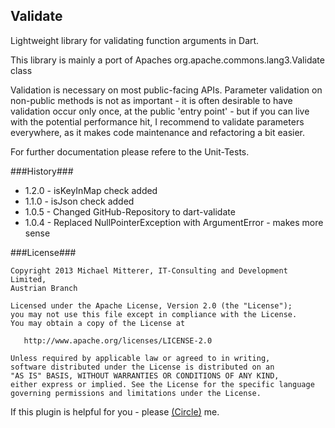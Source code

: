 ## Validate ##
Lightweight library for validating function arguments in Dart.

This library is mainly a port of Apaches org.apache.commons.lang3.Validate class

Validation is necessary on most public-facing APIs. Parameter validation 
on non-public methods is not as important - it is often desirable to have validation occur only once, 
at the public 'entry point' - but if you can live with the potential performance hit, I recommend 
to validate parameters everywhere, as it makes code maintenance and refactoring a bit easier.

For further documentation please refere to the Unit-Tests.

###History###
* 1.2.0 - isKeyInMap check added
* 1.1.0 - isJson check added
* 1.0.5 - Changed GitHub-Repository to dart-validate
* 1.0.4 - Replaced NullPointerException with ArgumentError - makes more sense

###License###

    Copyright 2013 Michael Mitterer, IT-Consulting and Development Limited,
    Austrian Branch

    Licensed under the Apache License, Version 2.0 (the "License");
    you may not use this file except in compliance with the License.
    You may obtain a copy of the License at

       http://www.apache.org/licenses/LICENSE-2.0

    Unless required by applicable law or agreed to in writing, 
    software distributed under the License is distributed on an 
    "AS IS" BASIS, WITHOUT WARRANTIES OR CONDITIONS OF ANY KIND, 
    either express or implied. See the License for the specific language 
    governing permissions and limitations under the License.
    
If this plugin is helpful for you - please [(Circle)](http://gplus.mikemitterer.at/) me.